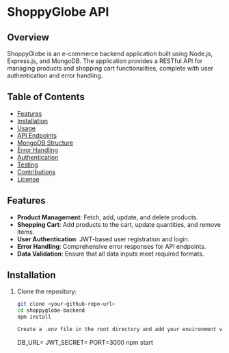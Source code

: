 # ShoppyGlobe API

## Overview

ShoppyGlobe is an e-commerce backend application built using Node.js, Express.js, and MongoDB. The application provides a RESTful API for managing products and shopping cart functionalities, complete with user authentication and error handling.

## Table of Contents

- [Features](#features)
- [Installation](#installation)
- [Usage](#usage)
- [API Endpoints](#api-endpoints)
- [MongoDB Structure](#mongodb-structure)
- [Error Handling](#error-handling)
- [Authentication](#authentication)
- [Testing](#testing)
- [Contributions](#contributions)
- [License](#license)

## Features

- **Product Management**: Fetch, add, update, and delete products.
- **Shopping Cart**: Add products to the cart, update quantities, and remove items.
- **User Authentication**: JWT-based user registration and login.
- **Error Handling**: Comprehensive error responses for API endpoints.
- **Data Validation**: Ensure that all data inputs meet required formats.

## Installation

1. Clone the repository:

   ```bash
   git clone <your-github-repo-url>
   cd shoppyglobe-backend
   npm install

   Create a .env file in the root directory and add your environment variables:
   ```

   DB_URL=<your-mongodb-connection-string>
   JWT_SECRET=<your-jwt-secret>
   PORT=3000
   npm start
